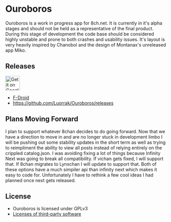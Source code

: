 # Ouroboros

Ouroboros is a work in progress app for 8ch.net. It is currently in it's alpha stages and should not be held as a representative of the final product. During this stage of development the code base should be considered highly unstable and prone to both crashes and usability issues. It's layout is very heavily inspired by Chanobol and the design of Montanax's unreleased app Miko.

## Releases
<a href="https://play.google.com/store/apps/details?id=com.luorrak.ouroboros&utm_source=global_co&utm_medium=prtnr&utm_content=Mar2515&utm_campaign=PartBadge&pcampaignid=MKT-Other-global-all-co-prtnr-py-PartBadge-Mar2515-1"><img alt="Get it on Google Play" src="https://play.google.com/intl/en_us/badges/images/generic/en-play-badge-border.png" height="45px"/></a>
* [F-Droid](https://f-droid.org/repository/browse/?fdfilter=ouroboros&fdid=com.luorrak.ouroboros)
* https://github.com/Luorrak/Ouroboros/releases

## Plans Moving Forward
I plan to support whatever 8chan decides to do going forward. Now that we have a direction to move in and are no longer stuck in development limbo I will be pushing out some stability updates in the short term as well as trying to reimpliment the ability to view all posts instead of relying entirely on the crippled catalog.json. I was avoiding fixing a lot of things because Infinity Next was going to break all compatibility. If vichan gets fixed, I will support that. If 8chan migrates to Lynxchan I will update to support that. Both of these options have a much simpiler api than infinity next which makes it easy to code for. Unfortunately I have to rethink a few cool ideas I had planned once next gets released.

## License
* Ouroboros is licensed under GPLv3
* [Licenses of third-party software](https://github.com/Luorrak/Ouroboros/blob/master/app/src/main/assets/license.html)
